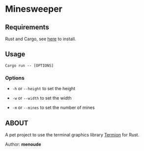 # Minesweeper

## Requirements

Rust and Cargo, see [here](https://www.rust-lang.org/learn/get-started) to install.

## Usage

```
Cargo run -- [OPTIONS]
```

### Options

- `-h` or `--height` to set the height

- `-w` or `--width` to set the width

- `-m` or `--mines` to set the number of mines

## ABOUT

A pet project to use the terminal graphics library [Termion](https://crates.io/crates/termion) for Rust.

Author: **menoude**
